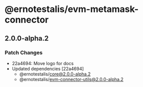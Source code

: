 # @ernotestalis/evm-metamask-connector

## 2.0.0-alpha.2

### Patch Changes

- 22a4694: Move logo for docs
- Updated dependencies [22a4694]
  - @ernotestalis/core@2.0.0-alpha.2
  - @ernotestalis/evm-connector-utils@2.0.0-alpha.2
